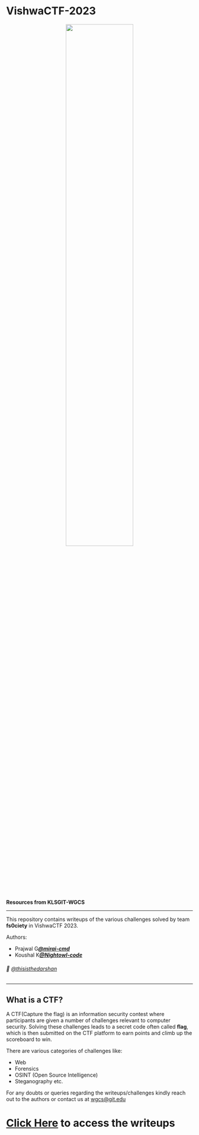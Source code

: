 # VishwaCTF-2023

<p align="center">
    <img src="https://klsgit-wgcs.github.io/VishwaCTF-2023/assets/VishwaCTF_Poster.png"  width="60%" height="auto"/>
</p>

**Resources from KLSGIT-WGCS**

---

This repository contains writeups of the various challenges solved by team **fs0ciety** in VishwaCTF 2023.

Authors:

- Prajwal G[**_@mirai-cmd_**](https://github.com/mirai-cmd)
- Koushal K[**_@Nightowl-code_**](https://github.com/Nightowl-code)

###### 👀 [@thisisthedarshan](https://github.com/thisisthedarshan)

---

## What is a CTF?

A CTF(Capture the flag) is an information security contest where participants are given a number of challenges relevant to computer security. Solving these challenges leads to a secret code often called **flag**, which is then submitted on the CTF platform to earn points and climb up the scoreboard to win.

There are various categories of challenges like:

- Web
- Forensics
- OSINT (Open Source Intelligence)
- Steganography etc.

For any doubts or queries regarding the writeups/challenges kindly reach out to the authors or contact us at [wgcs@git.edu](mailto:wgcs@git.edu)

# [Click Here](./writeups/README.md) to access the writeups
